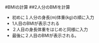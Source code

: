 #BMIの計算
##2人分のBMIを計算
- 初めに１人分の身長(m)体重(kg)の順に入力
- 1人目のBMIが表示される
- ２人目の身長体重をはじめと同様に入力
- 最後に２人目のBMIが表示される。

